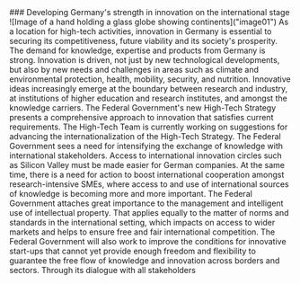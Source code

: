 <!-- Page 44 -->  ### Developing Germany's strength in innovation on the international stage  ![Image of a hand holding a glass globe showing continents]("image01")  As a location for high-tech activities, innovation in Germany is essential to securing its competitiveness, future viability and its society's prosperity. The demand for knowledge, expertise and products from Germany is strong. Innovation is driven, not just by new technological developments, but also by new needs and challenges in areas such as climate and environmental protection, health, mobility, security, and nutrition. Innovative ideas increasingly emerge at the boundary between research and industry, at institutions of higher education and research institutes, and amongst the knowledge carriers.  The Federal Government's new High-Tech Strategy presents a comprehensive approach to innovation that satisfies current requirements. The High-Tech Team is currently working on suggestions for advancing the internationalization of the High-Tech Strategy.  The Federal Government sees a need for intensifying the exchange of knowledge with international stakeholders. Access to international innovation circles such as Silicon Valley must be made easier for German companies. At the same time, there is a need for action to boost international cooperation amongst research-intensive SMEs, where access to and use of international sources of knowledge is becoming more and more important.  The Federal Government attaches great importance to the management and intelligent use of intellectual property. That applies equally to the matter of norms and standards in the international setting, which impacts on access to wider markets and helps to ensure free and fair international competition.  The Federal Government will also work to improve the conditions for innovative start-ups that cannot yet provide enough freedom and flexibility to guarantee the free flow of knowledge and innovation across borders and sectors. Through its dialogue with all stakeholders
